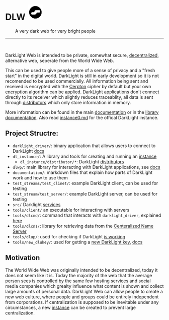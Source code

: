 # DLW <img src="dl_logo.png" alt="logo" width="50"/>

&nbsp;&nbsp;&nbsp;&nbsp;&nbsp;&nbsp;&nbsp;&nbsp;A very dark web for very bright people

---
<br>

DarkLight Web is intended to be private, somewhat secure, [decentralized](docs/instances.md),
alternative web, seperate from the World Wide Web.

This can be used to give people more of a sense of privacy and a "fresh start" in the digital world. DarkLight is still
in early development so it is not recomended to be used commercially. All information being sent and received is
encrypted with the [Cerpton](https://nathanmcmillan54/cerpton) cipher by default but your own [encryption](docs)
algorithm can be applied. DarkLight applications don't connect directly to its receiver which slightly reduces
traceablity, all data is sent through [distributors](documentation/distributors.md) which only store information in
memory.

More information can be found in the main [documentation](documentation/) or in the
[library documentation](https://docs.rs/dlwp/latest/dlwp). Also read [instance0.md](instance0.md) for the offical
DarkLight instance.

## Project Structre:

- ``darklight_driver/``: binary application that allows users to connect to DarkLight
[docs](documentation/driver/main.md)
- ``dl_instance/``: A library and tools for creating and running an [instance](documentation/instances.md)
    - ``dl_instance/distributor/*``: DarkLight [distributors](documentation/distributors.md)
- ``dlwp/``: main library for interacting with DarkLight applications, see [docs](https://docs.rs/dlwp/latest/dlwp)
- ``documentation/``: markdown files that explain how parts of DarkLight work and how to use them
- ``test_streams/test_clinet/``: example DarkLight client, can be used for testing
- ``test_stream/test_server/``: example DarkLight server, can be used for testing
- ``src/`` Darklight [services](documentation/information_servers.md)
- ``tools/client/`` an executable for interacting with servers
- ``tools/dlcmd/``: command that interacts with ``darklight_driver``, explained [here](documentation/cmd.md#dlcmd)
- ``tools/dlcns/``: library for retrieving data from the [Centeralized Name Server](documentation/cns/)
- ``tools/dlup/``: used for checking if DarkLight [is working](documentation/cmd.md#dlup)
- ``tools/new_dlukey/``: used for getting a [new DarkLight key](documentation/driver/keys.md),
[docs](documentation/cmd.md#new_dlukey)

## Motivation

The World Wide Web was originally intended to be decentralized, today it does not seem like it is. Today the majority
of the web that the average person sees is controlled by the same few hosting services and social media companies which
grealty influence what content is shown and collect large amounts of personal data. DarkLight Web can allow people to
create a new web culture, where people and groups could be entirely independent from corporations. If centralization is
supposed to be inevitable under any circumstances, a new [instance](documentation/instances.md) can
be created to prevent large centralization.
